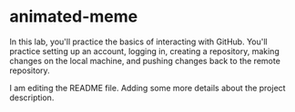 # animated-meme
In this lab, you'll practice the basics of interacting with GitHub. You'll practice setting up an account, logging in, creating a repository, making changes on the local machine, and pushing changes back to the remote repository. 

I am editing the README file. Adding some more details about the project description.

